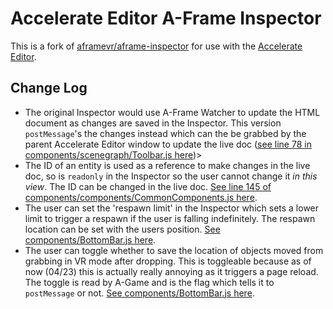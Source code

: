 # Accelerate Editor A-Frame Inspector

This is a fork of [aframevr/aframe-inspector](https://github.com/aframevr/aframe-inspector) for use with the [Accelerate Editor](https://accelerate-editor.web.app/).

## Change Log

- The original Inspector would use A-Frame Watcher to update the HTML document as changes are saved in the Inspector. This version `postMessage`'s the changes instead which can the be grabbed by the parent Accelerate Editor window to update the live doc ([see line 78 in components/scenegraph/Toolbar.js here](https://github.com/joshmurr/aframe-inspector/blob/master/src/components/scenegraph/Toolbar.js#L78))>
- The ID of an entity is used as a reference to make changes in the live doc, so is `readonly` in the Inspector so the user cannot change it _in this view_. The ID can be changed in the live doc. [See line 145 of components/components/CommonComponents.js here](https://github.com/joshmurr/aframe-inspector/blob/master/src/components/components/CommonComponents.js#L145).
- The user can set the 'respawn limit' in the Inspector which sets a lower limit to trigger a respawn if the user is falling indefinitely. The respawn location can be set with the users position. [See components/BottomBar.js here](https://github.com/joshmurr/aframe-inspector/blob/master/src/components/scenegraph/BottomBar.js).
- The user can toggle whether to save the location of objects moved from grabbing in VR mode after dropping. This is toggleable because as of now (04/23) this is actually really annoying as it triggers a page reload. The toggle is read by A-Game and is the flag which tells it to `postMessage` or not. [See components/BottomBar.js here](https://github.com/joshmurr/aframe-inspector/blob/master/src/components/scenegraph/BottomBar.js).
